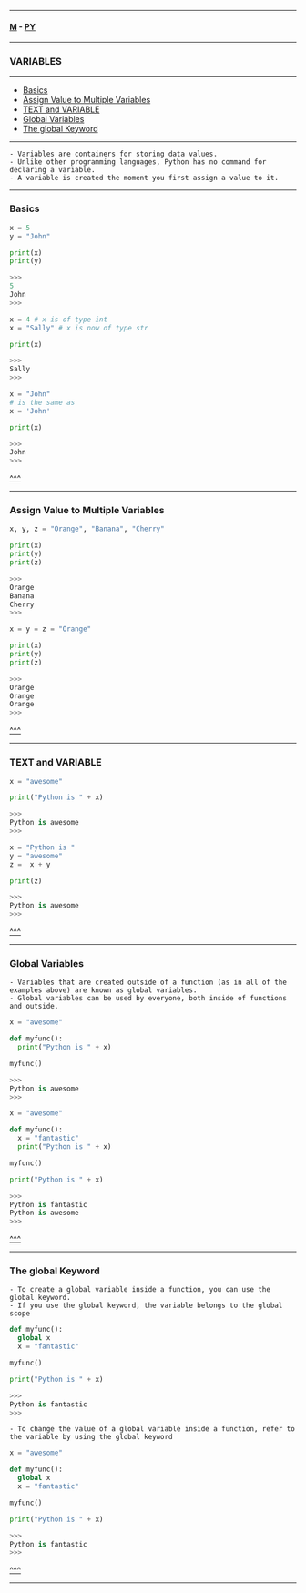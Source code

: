 
---

#### [M](https://github.com/ttltrk/TTT/blob/master/menu.md) - [PY](https://github.com/ttltrk/TTT/blob/master/PY/PY.md)

---

<h3 id='^'>VARIABLES</h3>

---

* <a href='#basics'>Basics</a></br>
* <a href='#assVal'>Assign Value to Multiple Variables</a></br>
* <a href='#textVar'>TEXT and VARIABLE</a></br>
* <a href='#globalVar'>Global Variables</a></br>
* <a href='#globalKey'>The global Keyword</a></br>

---

```
- Variables are containers for storing data values.
- Unlike other programming languages, Python has no command for declaring a variable.
- A variable is created the moment you first assign a value to it.
```

---

<h3 id='basics'>Basics</h3>

```py
x = 5
y = "John"

print(x)
print(y)

>>>
5
John
>>>
```

```py
x = 4 # x is of type int
x = "Sally" # x is now of type str

print(x)

>>>
Sally
>>>
```

```py
x = "John"
# is the same as
x = 'John'

print(x)

>>>
John
>>>
```

<a href='#^'>^^^</a>

---

<h3 id='assVal'>Assign Value to Multiple Variables</h3>

```py
x, y, z = "Orange", "Banana", "Cherry"

print(x)
print(y)
print(z)

>>>
Orange
Banana
Cherry
>>>
```

```py
x = y = z = "Orange"

print(x)
print(y)
print(z)

>>>
Orange
Orange
Orange
>>>
```

<a href='#^'>^^^</a>

---

<h3 id='textVar'>TEXT and VARIABLE</h3>

```py
x = "awesome"

print("Python is " + x)

>>>
Python is awesome
>>>
```

```py
x = "Python is "
y = "awesome"
z =  x + y

print(z)

>>>
Python is awesome
>>>
```

<a href='#^'>^^^</a>

---

<h3 id='globalVar'>Global Variables</h3>

```
- Variables that are created outside of a function (as in all of the examples above) are known as global variables.
- Global variables can be used by everyone, both inside of functions and outside.
```

```py
x = "awesome"

def myfunc():
  print("Python is " + x)

myfunc()

>>>
Python is awesome
>>>
```

```py
x = "awesome"

def myfunc():
  x = "fantastic"
  print("Python is " + x)

myfunc()

print("Python is " + x)

>>>
Python is fantastic
Python is awesome
>>>
```

<a href='#^'>^^^</a>

---

<h3 id='globalKey'>The global Keyword</h3>

```
- To create a global variable inside a function, you can use the global keyword.
- If you use the global keyword, the variable belongs to the global scope
```

```py
def myfunc():
  global x
  x = "fantastic"

myfunc()

print("Python is " + x)

>>>
Python is fantastic
>>>
```

```
- To change the value of a global variable inside a function, refer to the variable by using the global keyword
```

```py
x = "awesome"

def myfunc():
  global x
  x = "fantastic"

myfunc()

print("Python is " + x)

>>>
Python is fantastic
>>>
```

<a href='#^'>^^^</a>

---
